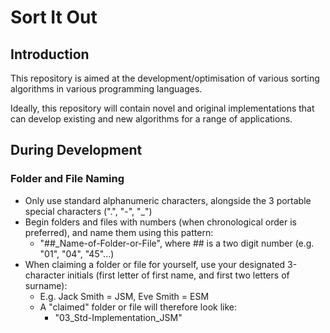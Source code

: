 # Sort It Out
## Introduction
This repository is aimed at the development/optimisation of various sorting algorithms in various programming languages.

Ideally, this repository will contain novel and original implementations that can develop existing and new algorithms for a range of applications.

## During Development
### Folder and File Naming
- Only use standard alphanumeric characters, alongside the 3 portable special characters (".", "-", "_")
- Begin folders and files with numbers (when chronological order is preferred), and name them using this pattern:
    - "##_Name-of-Folder-or-File", where ## is a two digit number (e.g. "01", "04", "45"...)
- When claiming a folder or file for yourself, use your designated 3-character initials (first letter of first name, and first two letters of surname):
    - E.g. Jack Smith = JSM, Eve Smith = ESM
    - A "claimed" folder or file will therefore look like:
        - "03_Std-Implementation_JSM"
